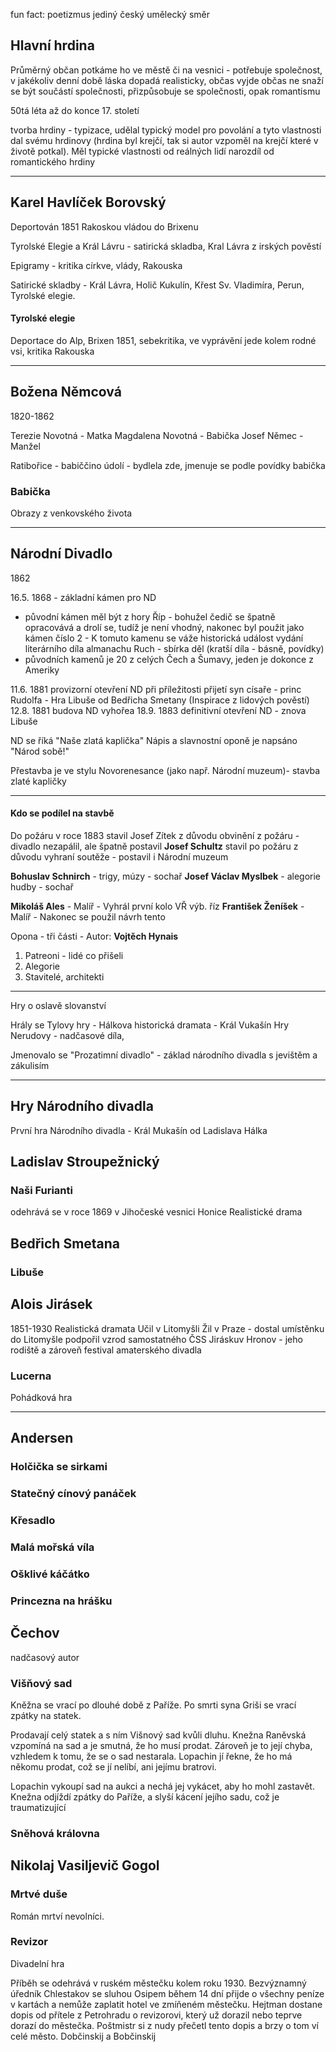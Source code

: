 fun fact: poetizmus jediný český umělecký směr

## Hlavní hrdina
Průměrný občan
potkáme ho ve městě či na vesnici - potřebuje společnost, v jakékoliv denní době
láska dopadá realisticky, občas vyjde občas ne
snaží se být součástí společnosti, přizpůsobuje se společnosti, opak romantismu

50tá léta až do konce 17. století

tvorba hrdiny - typizace, udělal typický model pro povolání a tyto vlastnosti dal svému hrdinovy (hrdina byl krejčí, tak si autor vzpoměl na krejčí které v životě potkal). Měl typické vlastnosti od reálných lidí narozdíl od romantického hrdiny

---

## Karel Havlíček Borovský
Deportován 1851 Rakoskou vládou do Brixenu

Tyrolské Elegie a Král Lávru - satirická skladba, 
Kral Lávra z irských pověstí

Epigramy - kritika církve, vlády, Rakouska

Satirické skladby - Král Lávra, Holič Kukulín, Křest Sv. Vladimíra, Perun, Tyrolské elegie.

#### Tyrolské elegie
Deportace do Alp, Brixen 1851, sebekritika, ve vyprávění jede kolem rodné vsi, kritika Rakouska



---

## Božena Němcová
1820-1862

Terezie Novotná - Matka
Magdalena Novotná - Babička
Josef Němec - Manžel

Ratibořice - babiččino údolí - bydlela zde, jmenuje se podle povídky babička

### Babička
Obrazy z venkovského života


---

## Národní Divadlo
1862 

16.5. 1868 - základní kámen pro ND
- původní kámen měl být z hory Říp - bohužel čedič se špatně opracovává a drolí se, tudíž je není vhodný, nakonec byl použit jako kámen číslo 2  - K tomuto kamenu se váže historická událost vydání literárního díla almanachu Ruch - sbírka děl (kratší díla - básně, povídky)
- původních kamenů je 20 z celých Čech a Šumavy, jeden je dokonce z Ameriky

11.6. 1881 provizorní otevření ND při příležitosti přijetí syn císaře - princ Rudolfa - Hra Libuše od Bedřicha Smetany (Inspirace z lidových pověstí)
12.8. 1881 budova ND vyhořea
18.9. 1883 definitivní otevření ND - znova Libuše

ND se říká "Naše zlatá kaplička"
Nápis a slavnostní oponě je napsáno "Národ sobě!"

Přestavba je ve stylu Novorenesance (jako např. Národní muzeum)- stavba zlaté kapličky 

---
#### Kdo se podílel na stavbě

Do požáru v roce 1883 stavil Josef Zítek z důvodu obvinění z požáru - divadlo nezapálil, ale špatně postavil 
**Josef Schultz** stavil po požáru z důvodu vyhraní soutěže - postavil i Národní muzeum 

**Bohuslav Schnirch** - trigy, múzy - sochař
**Josef Václav Myslbek** - alegorie hudby - sochař

**Mikoláš Ales** - Malíř - Vyhrál první kolo VŘ výb. říz
**František Ženíšek** - Malíř - Nakonec se použil návrh tento

Opona - tři části - Autor: **Vojtěch Hynais**
1. Patreoni - lidé co přišeli
2. Alegorie
3. Stavitelé, architekti

---
Hry o oslavě slovanství

Hrály se Tylovy hry - 
Hálkova historická dramata - Král Vukašín
Hry Nerudovy - nadčasové díla, 
 
Jmenovalo se "Prozatimní divadlo" - základ národního divadla s jevištěm a zákulisím


---------------------

## Hry Národního divadla
První hra Národního divadla - Král Mukašín od Ladislava Hálka

## Ladislav Stroupežnický
### Naši Furianti
odehrává se v roce 1869 v Jihočeské vesnici Honice
Realistické drama



## Bedřich Smetana
### Libuše


## Alois Jirásek
1851-1930
Realistická dramata
Učil v Litomyšli 
Žil v Praze - dostal umístěnku do Litomyšle
podpořil vzrod samostatného ČSS
Jiráskuv Hronov - jeho rodiště a zároveň festival amaterského divadla

### Lucerna
Pohádková hra


---


## Andersen

### Holčička se sirkami

### Statečný cínový panáček

### Křesadlo

### Malá mořská víla

### Ošklivé káčátko

### Princezna na hrášku




## Čechov
nadčasový autor

### Višňový sad
Kněžna se vrací po dlouhé době z Paříže. Po smrti syna Griši se vrací zpátky na statek.  

Prodavají celý statek a s ním Višnový sad kvůli dluhu. Knežna Raněvská vzpomíná na sad a je smutná, že ho musí prodat. Zároveň je to její chyba, vzhledem k tomu, že se o sad nestarala. Lopachin jí řekne, že ho má někomu prodat, což se jí nelíbí, ani jejímu bratrovi. 

Lopachin vykoupí sad na aukci a nechá jej vykácet, aby ho mohl zastavět. Knežna odjíždí zpátky do Paříže, a slyší kácení jejího sadu, což je traumatizující

### Sněhová královna


## Nikolaj Vasiljevič Gogol
### Mrtvé duše
Román
mrtví nevolníci. 


### Revizor
Divadelní hra

Příběh se odehrává v ruském městečku kolem roku 1930. Bezvýznamný úředník Chlestakov se sluhou Osipem během 14 dní přijde o všechny peníze v kartách a nemůže zaplatit hotel ve zmíňeném městečku. Hejtman dostane dopis od přítele z Petrohradu o revizorovi, který už dorazil nebo teprve dorazí do městečka. Poštmistr si z nudy přečetl tento dopis a brzy o tom ví celé město. Dobčinskij a Bobčinskij
